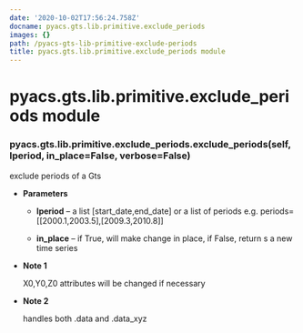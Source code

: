 ```yaml
---
date: '2020-10-02T17:56:24.758Z'
docname: pyacs.gts.lib.primitive.exclude_periods
images: {}
path: /pyacs-gts-lib-primitive-exclude-periods
title: pyacs.gts.lib.primitive.exclude_periods module
---
```


# pyacs.gts.lib.primitive.exclude_periods module


### pyacs.gts.lib.primitive.exclude_periods.exclude_periods(self, lperiod, in_place=False, verbose=False)
exclude periods of a Gts


* **Parameters**

    
    * **lperiod** – a list [start_date,end_date] or a list of periods e.g. periods=[[2000.1,2003.5],[2009.3,2010.8]]


    * **in_place** – if True, will make change in place, if False, return s a new time series



* **Note 1**

    X0,Y0,Z0 attributes will be changed if necessary



* **Note 2**

    handles both .data and .data_xyz

